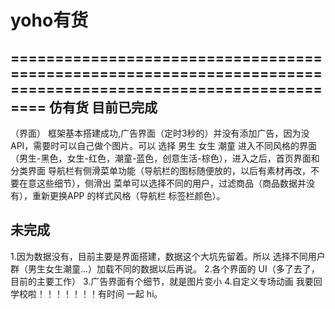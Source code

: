 # yoho有货
=============================================================================================================
仿有货
目前已完成
-----------------------------------------------------------------------------------------------------
（界面）
框架基本搭建成功,广告界面（定时3秒的）并没有添加广告，因为没 API，需要时可以自己做个图片。可以 选择 男生 女生 潮童 进入不同风格的界面（男生-黑色，女生-红色，潮童-蓝色，创意生活-棕色），进入之后，首页界面和分类界面 导航栏有侧滑菜单功能（导航栏的图标随便放的，以后有素材再改，不要在意这些细节），侧滑出 菜单可以选择不同的用户，过滤商品（商品数据并没有），重新更换APP 的样式风格（导航栏 标签栏颜色）。

未完成
-----------------------------------------------------------------------------------------------------
1.因为数据没有，目前主要是界面搭建，数据这个大坑先留着。所以 选择不同用户群（男生女生潮童...）加载不同的数据以后再说。
2.各个界面的 UI（多了去了，目前的主要工作）
3.广告界面有个细节，就是图片变小
4.自定义专场动画
我要回学校啦！！！！！！！有时间 一起 hi。
